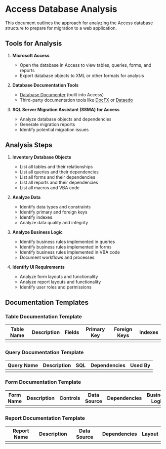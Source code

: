 # Access Database Analysis

This document outlines the approach for analyzing the Access database structure to prepare for migration to a web application.

## Tools for Analysis

1. **Microsoft Access**
   - Open the database in Access to view tables, queries, forms, and reports
   - Export database objects to XML or other formats for analysis

2. **Database Documentation Tools**
   - [Database Documenter](https://support.microsoft.com/en-us/office/document-and-print-your-database-design-8bfaefe7-def5-4d54-b92a-4faa42e9e439) (built into Access)
   - Third-party documentation tools like [DocFX](https://dotnet.github.io/docfx/) or [Dataedo](https://dataedo.com/)

3. **SQL Server Migration Assistant (SSMA) for Access**
   - Analyze database objects and dependencies
   - Generate migration reports
   - Identify potential migration issues

## Analysis Steps

1. **Inventory Database Objects**
   - List all tables and their relationships
   - List all queries and their dependencies
   - List all forms and their dependencies
   - List all reports and their dependencies
   - List all macros and VBA code

2. **Analyze Data**
   - Identify data types and constraints
   - Identify primary and foreign keys
   - Identify indexes
   - Analyze data quality and integrity

3. **Analyze Business Logic**
   - Identify business rules implemented in queries
   - Identify business rules implemented in forms
   - Identify business rules implemented in VBA code
   - Document workflows and processes

4. **Identify UI Requirements**
   - Analyze form layouts and functionality
   - Analyze report layouts and functionality
   - Identify user roles and permissions

## Documentation Templates

### Table Documentation Template

| Table Name | Description | Fields | Primary Key | Foreign Keys | Indexes |
|------------|-------------|--------|-------------|--------------|---------|
| | | | | | |

### Query Documentation Template

| Query Name | Description | SQL | Dependencies | Used By |
|------------|-------------|-----|--------------|---------|
| | | | | |

### Form Documentation Template

| Form Name | Description | Controls | Data Source | Dependencies | Business Logic |
|-----------|-------------|----------|-------------|--------------|---------------|
| | | | | | |

### Report Documentation Template

| Report Name | Description | Data Source | Dependencies | Layout |
|-------------|-------------|-------------|--------------|--------|
| | | | | |